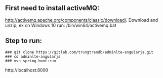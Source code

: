 ## First need to install activeMQ:
 http://activemq.apache.org/components/classic/download/. Download and unzip, ex on Windows 10 run: /bin/win64/activemq.bat

## Step to run:
	### git clone https://gitlab.com/trungtrandb/adminlte-angularjs.git
	### cd adminlte-angularjs
	### mvn spring-boot:run

http://localhost:8000
